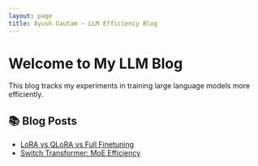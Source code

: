 ```yaml
---
layout: page
title: Ayush Gautam – LLM Efficiency Blog
---
```


# Welcome to My LLM Blog

This blog tracks my experiments in training large language models more efficiently.

## 📚 Blog Posts

- [LoRA vs QLoRA vs Full Finetuning](./blogs/lora_vs_qlora.html)
- [Switch Transformer: MoE Efficiency](./blogs/switch_moe.html)
